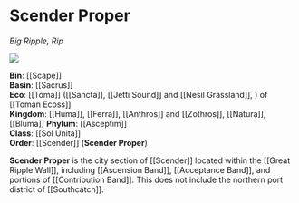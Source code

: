 # Scender Proper
_Big Ripple, Rip_

<img src="wiki_images/Scender.png"><i></i></img>

**Bin**: [[Scape]]  
**Basin**: [[Sacrus]]  
**Eco**: [[Toma]] ([[Sancta]], [[Jetti Sound]] and [[Nesil Grassland]], ) of [[Toman Ecoss]]  
**Kingdom**: [[Huma]], [[Ferra]], [[Anthros]] and [[Zothros]], [[Natura]], [[Bluma]] 
**Phylum**: [[Asceptim]]  
**Class**: [[Sol Unita]]  
**Order**: [[Scender]] (**Scender Proper**)

**Scender Proper** is the city section of [[Scender]] located within the [[Great Ripple Wall]], including [[Ascension Band]], [[Acceptance Band]], and portions of [[Contribution Band]]. This does not include the northern port district of [[Southcatch]].
